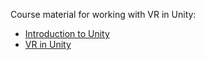 Course material for working with VR in Unity:

- [Introduction to Unity](Introduction_Unity_and_VR/1_Intro%20To%20Unity%20-%20First%20Unity%20Project.md)
- [VR in Unity](Introduction_Unity_and_VR/2_Intro%20To%20VR%20-%20Our%20First%20VR%20Project.md.md)


